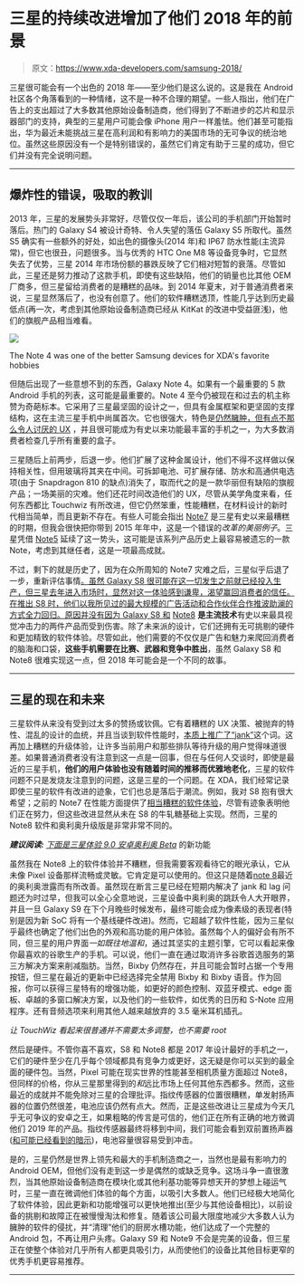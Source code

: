 # 三星的持续改进增加了他们 2018 年的前景

> 原文：<https://www.xda-developers.com/samsung-2018/>

三星很可能会有一个出色的 2018 年——至少他们是这么说的。这是我在 Android 社区各个角落看到的一种情绪，这不是一种不合理的期望。一些人指出，他们在广告上的支出超过了大多数其他原始设备制造商，他们得到了不断进步的芯片和显示器部门的支持，典型的三星用户可能会像 iPhone 用户一样羞怯。他们甚至可能指出，华为最近未能挑战三星在高利润和有影响力的美国市场的无可争议的统治地位。虽然这些原因没有一个是特别错误的，虽然它们肯定有助于三星的成功，但它们并没有完全说明问题。

* * *

## 爆炸性的错误，吸取的教训

2013 年，三星的发展势头非常好，尽管仅仅一年后，该公司的手机部门开始暂时落后。热门的 Galaxy S4 被设计奇特、令人失望的落伍 Galaxy S5 所取代。虽然 S5 确实有一些额外的好处，如出色的摄像头(2014 年)和 IP67 防水性能(主流异常)，但它也很丑，问题很多。当与优秀的 HTC One M8 等设备竞争时，它显然失去了优势，三星 2014 年市场份额的暴跌反映了它们相对短暂的衰落。尽管如此，三星还是努力推动了这款手机，即使有这些缺陷，他们的销量也比其他 OEM 厂商多，但三星留给消费者的是糟糕的品味。到 2014 年夏末，对于普通消费者来说，三星显然落后了，也没有创意了。他们的软件糟糕透顶，性能几乎达到历史最低点(再一次，考虑到其他原始设备制造商已经从 KitKat 的改进中受益匪浅)，他们的旗舰产品相当难看。

 <picture>![](img/2d5b1e9a90604f1795020d3a7f7a5320.png)</picture> 

The Note 4 was one of the better Samsung devices for XDA's favorite hobbies

但随后出现了一些意想不到的东西，Galaxy Note 4。如果有一个最重要的 5 款 Android 手机的列表，这可能是最重要的。Note 4 至今仍被现在和过去的机主称赞为奇葩标本。它采用了三星最坚固的设计之一，但具有金属框架和更坚固的支撑结构，这在主流三星手机中尚属首次。它也很强大，特色是[仍然臃肿，但有点不那么令人讨厌的 UX](https://www.xda-developers.com/in-defense-of-touchwiz-how-the-kitchen-sink-is-getting-cleaner-over-time/) ，并且很可能成为有史以来功能最丰富的手机之一，为大多数消费者检查几乎所有重要的盒子。

三星随后上前两步，后退一步。他们扩展了这种金属设计，他们不得不这样做以保持相关性，但用玻璃将其夹在中间。可拆卸电池、可扩展存储、防水和高通供电选项(由于 Snapdragon 810 的缺点)消失了，取而代之的是一款华丽但有缺陷的旗舰产品；一场美丽的灾难。他们还花时间改造他们的 UX，尽管从美学角度来看，任何东西都比 Touchwiz 有所改进，但它仍然笨重，性能糟糕，在材料设计的新时代相当简单，而且更新不存在。有些人可能会指出 [Note7](https://forum.xda-developers.com/note5) 是三星有史以来最糟糕的时期，但我会很快把你带到 2015 年年中，这是一个错误的*改革的美丽例子*。三星凭借 [Note5](https://forum.xda-developers.com/note5) 延续了这一势头，这可能是该系列产品历史上最容易被遗忘的一款 Note，考虑到其继任者，这是一项最高成就。

不过，剩下的就是历史了，因为在众所周知的 Note7 灾难之后，三星似乎后退了一步，重新评估事情[。虽然 Galaxy S8 很可能在这一切发生之前就已经投入生产，但三星去年进入市场时，显然对这一体验感到谦卑，渴望赢回消费者的信任。在推出 S8 时，他们以我所见过的最大规模的广告活动和合作伙伴合作推波助澜的方式全力回归。原因并没有因为 Galaxy S8 和](https://www.xda-developers.com/samsung-discloses-issues-with-galaxy-note-7-batteries-phone-itself-not-to-blame/) [Note8](https://forum.xda-developers.com/galaxy-note-8) **是主流技术**有史以来最具视觉冲击力的两件产品而受到伤害。除了未来派的设计，它们还拥有无可挑剔的硬件和更加精致的软件体验。尽管如此，他们需要的不仅仅是广告和魅力来爬回消费者的脑海和口袋，**这些手机需要在比赛、武器和竞争中胜出**，虽然 Galaxy S8 和 Note8 很难实现这一点，但 2018 年可能会是一个不同的故事。

* * *

## 三星的现在和未来

三星软件从来没有受到过太多的赞扬或钦佩。它有着糟糕的 UX 决策、被抛弃的特性、混乱的设计的血统，并且当谈到软件性能时，[本质上推广了“jank”](https://www.xda-developers.com/with-the-note-7-samsung-still-delivers-embarrassing-real-world-performance/)这个词。这再加上糟糕的升级体验，让许多当前用户和那些排队等待升级的用户觉得味道很差。如果普通消费者没有注意到这一点是一回事，但在与任何人交谈时，即使是最近的三星手机，**他们的用户体验也没有随着时间的推移而优雅地老化**，三星的软件问题不只是发烧友注意到的问题，这是三星的一个问题。在 XDA，我们经常记录即使三星的软件有改进的迹象，它们也总是落后于潮流。例如，我对 S8 抱有很大希望；之前的 Note7 在性能方面提供了[相当糟糕的软件体验](https://www.xda-developers.com/with-the-note-7-samsung-still-delivers-embarrassing-real-world-performance/)，尽管有迹象表明他们正在努力，但这些改进显然从未在 S8 的牛轧糖基础上实现。然而，三星的 Note8 软件和奥利奥升级版是非常非常不同的。

***建议阅读:** [下面是三星体验 9.0 安卓奥利奥 Beta](https://www.xda-developers.com/samsung-experience-9-0-beta-android-oreo-features/)* 的新功能

虽然我在 Note8 上的软件体验并不糟糕，但我需要客观看待它的眼光承认，它从未像 Pixel 设备那样流畅或灵敏。它肯定是可以使用的。但这只是随着[note 8](https://www.xda-developers.com/samsung-galaxy-note-8-oreo-beta-leak/)最近的奥利奥泄露而有所改善。虽然现在断言三星已经在短期内解决了 jank 和 lag 问题还为时过早，但我可以全心全意地说，三星设备中奥利奥的跳跃令人大开眼界，并且一旦 Galaxy S9 在下个月晚些时候发布，最终可能会成为像素级的表现者(特别是因为新 SoC 将有一个基线硬件改进)。然而，它超越了软件性能，因为三星似乎最终也确定了他们出色的外观和高功能的用户体验。虽然每个人的偏好会有所不同，但三星的用户界面*一如既往地温和*，通过其坚实的主题引擎，它可以看起来像你最喜欢的谷歌生产的手机。可以说，他们一直在通过取消许多谷歌首选服务的第三方解决方案来削减脂肪。当然，Bixby 仍然存在，并且可能会暂时占据一个专用按钮，但三星在最近的更新中已经选择完全禁用 Bixby 和 Bixby 语音。作为回报，你可以获得三星特有的增强功能，如更好的颜色控制、双蓝牙模式、edge 面板、卓越的多窗口解决方案，以及他们的一些软件，如优秀的日历和 S-Note 应用程序。还有音频选项来利用其他人越来越放弃的 3.5 毫米耳机插孔。

*让 TouchWiz 看起来很普通并不需要太多调整，也不需要 root*

然后是硬件。不管你喜不喜欢，S8 和 Note8 都是 2017 年设计最好的手机之一，它们的硬件至少在几乎每个领域都具有竞争力或更好，这无疑是你可以买到的最全面的硬件包。当然，Pixel 可能在现实世界的性能甚至相机质量方面超过 Note8，但同样的价格，你从三星那里得到的*和*远比市场上任何其他东西都多。然而，这些最近的成就并不能免除对三星的合理批评。指纹传感器的位置很糟糕，单发射扬声器的位置仍然很差，电池应该仍然有点大。然而，正是这些改进让三星成为今天几乎无可争议的安卓之王，如果粗略的传言是可信的，他们正在所有正确的地方微调他们 2019 年的产品。指纹传感器最终将移到中间，我们可能会看到双前置扬声器([和可能已经看到的暗示](https://www.xda-developers.com/samsung-galaxy-s8-android-oreo-dolby-atmos/))，电池容量很容易受到冲击。

是的，三星仍然是世界上领先和最大的手机制造商之一，当然也是最有影响力的 Android OEM，但他们没有走到这一步是偶然的或缺乏竞争。这场斗争一直很激烈，当其他原始设备制造商在模块化或其他利基功能等异想天开的梦想上碰运气时，三星一直在微调他们体验的每个方面，以吸引大多数人。他们已经极大地简化了软件体验，因此更新和功能增强可以更快地推出(至少与其他设备相比)，以前设备的挑剔和故障正在被慢慢淘汰和修复。随着该公司最大限度地减少大多数人认为臃肿的软件的侵扰，并“清理”他们的厨房水槽功能，他们达成了一个完整的 Android 包，不再让用户头疼。Galaxy S9 和 Note9 不会是完美的设备，但三星正在使整个体验对几乎所有人都更具吸引力，从而使他们的设备比其他目标更窄的优秀手机更容易推荐。

* * *